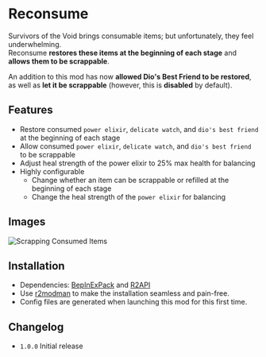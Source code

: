 # Reconsume

Survivors of the Void brings consumable items; but unfortunately, they feel underwhelming.\
Reconsume __restores these items at the beginning of each stage__ and __allows them to be scrappable__.

An addition to this mod has now __allowed Dio's Best Friend to be restored__, 
as well as __let it be scrappable__ (however, this is __disabled__ by default). 

## Features

- Restore consumed `power elixir`, `delicate watch`, and `dio's best friend` at the beginning of each stage
- Allow consumed `power elixir`, `delicate watch`, and `dio's best friend` to be scrappable
- Adjust heal strength of the power elixir to 25% max health for balancing
- Highly configurable
	- Change whether an item can be scrappable or refilled at the beginning of each stage
	- Change the heal strength of the `power elixir` for balancing

## Images

![Scrapping Consumed Items](https://i.imgur.com/ACZ9T4E.png)

## Installation

- Dependencies: [BepInExPack](https://thunderstore.io/package/bbepis/BepInExPack/) and [R2API](https://thunderstore.io/package/tristanmcpherson/R2API/)
- Use [r2modman](https://thunderstore.io/package/ebkr/r2modman/) to make the installation seamless and pain-free.
- Config files are generated when launching this mod for this first time.

## Changelog

- `1.0.0` Initial release